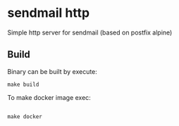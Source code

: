 # sendmail http

Simple http server for sendmail (based on postfix alpine)

## Build

Binary can be built by execute:

```
make build

```

To make docker image exec:

```

make docker

```
